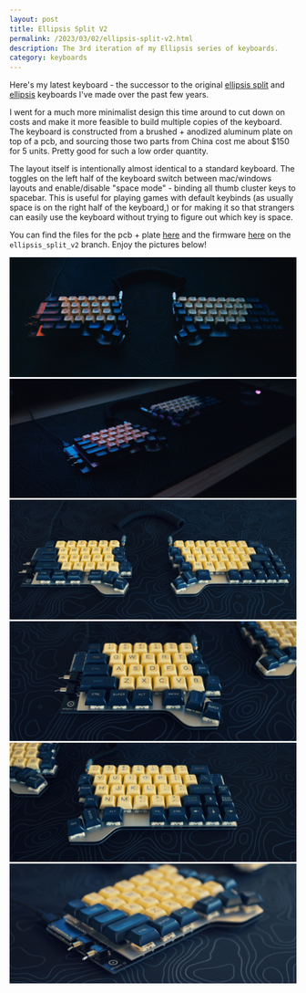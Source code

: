 ```yaml
---
layout: post
title: Ellipsis Split V2
permalink: /2023/03/02/ellipsis-split-v2.html
description: The 3rd iteration of my Ellipsis series of keyboards.
category: keyboards
---
```


Here's my latest keyboard - the successor to the original [ellipsis split](/2020/06/14/ellipsis-split-buildlog.html) and [ellipsis](/2018/07/16/custom-mechanical-keyboard.html) keyboards I've made over the past few years.

I went for a much more minimalist design this time around to cut down on costs and make it more feasible to build multiple copies of the keyboard. The keyboard is constructed from a brushed + anodized aluminum plate on top of a pcb, and sourcing those two parts from China cost me about $150 for 5 units. Pretty good for such a low order quantity.

The layout itself is intentionally almost identical to a standard keyboard. The toggles on the left half of the keyboard switch between mac/windows layouts and enable/disable "space mode" - binding all thumb cluster keys to spacebar. This is useful for playing games with default keybinds (as usually space is on the right half of the keyboard,) or for making it so that strangers can easily use the keyboard without trying to figure out which key is space.

You can find the files for the pcb + plate [here](https://github.com/csun/ellipsis_split_files) and the firmware [here](https://github.com/csun/qmk_firmware/tree/ellipsis_split_v2) on the `ellipsis_split_v2` branch. Enjoy the pictures below!

![](/images/ellipsis_split_v2/ellipsis_dark_both.jpg)
![](/images/ellipsis_split_v2/ellipsis_dark_left.jpg)
![](/images/ellipsis_split_v2/ellipsis_light_both.jpg)
![](/images/ellipsis_split_v2/ellipsis_light_left.jpg)
![](/images/ellipsis_split_v2/ellipsis_light_right.jpg)
![](/images/ellipsis_split_v2/ellipsis_light_switches.jpg)
